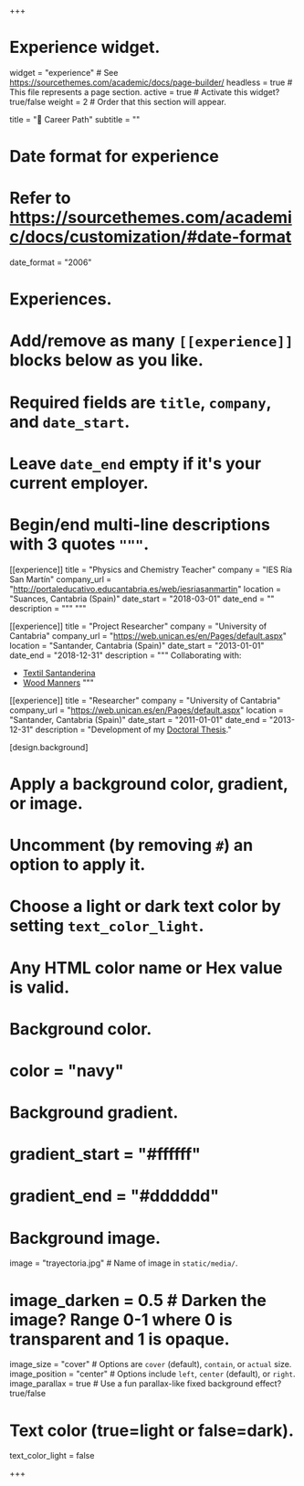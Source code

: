 +++
# Experience widget.
widget = "experience"  # See https://sourcethemes.com/academic/docs/page-builder/
headless = true  # This file represents a page section.
active = true  # Activate this widget? true/false
weight = 2  # Order that this section will appear.

title = "👣 Career Path"
subtitle = ""

# Date format for experience
#   Refer to https://sourcethemes.com/academic/docs/customization/#date-format
date_format = "2006"

# Experiences.
#   Add/remove as many `[[experience]]` blocks below as you like.
#   Required fields are `title`, `company`, and `date_start`.
#   Leave `date_end` empty if it's your current employer.
#   Begin/end multi-line descriptions with 3 quotes `"""`.
[[experience]]
  title = "Physics and Chemistry Teacher"
  company = "IES Ría San Martín"
  company_url = "http://portaleducativo.educantabria.es/web/iesriasanmartin"
  location = "Suances, Cantabria (Spain)"
  date_start = "2018-03-01"
  date_end = ""
  description = """
  """

[[experience]]
  title = "Project Researcher"
  company = "University of Cantabria"
  company_url = "https://web.unican.es/en/Pages/default.aspx"
  location = "Santander, Cantabria (Spain)"
  date_start = "2013-01-01"
  date_end = "2018-12-31"
  description = """
  Collaborating with:
  
  * [Textil Santanderina](https://textilsantanderina.com)
  * [Wood Manners](https://gratoparquet.com/?locale=en)
  """
  
[[experience]]
  title = "Researcher"
  company = "University of Cantabria"
  company_url = "https://web.unican.es/en/Pages/default.aspx"
  location = "Santander, Cantabria (Spain)"
  date_start = "2011-01-01"
  date_end = "2013-12-31"
  description = "Development of my [Doctoral Thesis](http://hdl.handle.net/10902/2782)."
  
[design.background]  
  # Apply a background color, gradient, or image.
  #   Uncomment (by removing `#`) an option to apply it.
  #   Choose a light or dark text color by setting `text_color_light`.
  #   Any HTML color name or Hex value is valid.

  # Background color.
  # color = "navy"
  
  # Background gradient.
  # gradient_start = "#ffffff"
  # gradient_end = "#dddddd"
  
  # Background image.
  image = "trayectoria.jpg"  # Name of image in `static/media/`.
  # image_darken = 0.5  # Darken the image? Range 0-1 where 0 is transparent and 1 is opaque.
  image_size = "cover"  #  Options are `cover` (default), `contain`, or `actual` size.
  image_position = "center"  # Options include `left`, `center` (default), or `right`.
  image_parallax = true  # Use a fun parallax-like fixed background effect? true/false
  
  # Text color (true=light or false=dark).
  text_color_light = false  

+++
